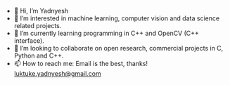- 👋 Hi, I’m Yadnyesh
- 👀 I’m interested in machine learning, computer vision and data science related projects.
- 🌱 I’m currently learning programming in C++ and OpenCV (C++ interface).
- 💞️ I’m looking to collaborate on open research, commercial projects in C, Python and C++.
- 📫 How to reach me: Email is the best, thanks! luktuke.yadnyesh@gmail.com

<!---
Yashgh7076/Yashgh7076 is a ✨ special ✨ repository because its `README.md` (this file) appears on your GitHub profile.
You can click the Preview link to take a look at your changes.
--->
